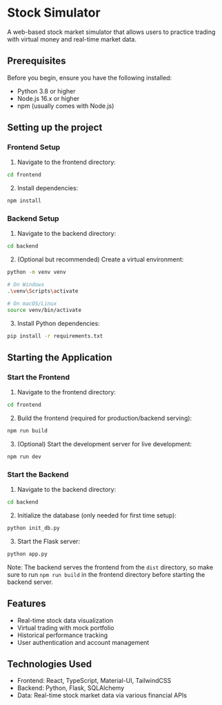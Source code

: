 # Stock Simulator

A web-based stock market simulator that allows users to practice trading with virtual money and real-time market data.

## Prerequisites

Before you begin, ensure you have the following installed:
- Python 3.8 or higher
- Node.js 16.x or higher
- npm (usually comes with Node.js)

## Setting up the project

### Frontend Setup
1. Navigate to the frontend directory:
```bash
cd frontend
```

2. Install dependencies:
```bash
npm install
```

### Backend Setup
1. Navigate to the backend directory:
```bash
cd backend
```

2. (Optional but recommended) Create a virtual environment:
```bash
python -m venv venv

# On Windows
.\venv\Scripts\activate

# On macOS/Linux
source venv/bin/activate
```

3. Install Python dependencies:
```bash
pip install -r requirements.txt
```

## Starting the Application

### Start the Frontend
1. Navigate to the frontend directory:
```bash
cd frontend
```

2. Build the frontend (required for production/backend serving):
```bash
npm run build
```

3. (Optional) Start the development server for live development:
```bash
npm run dev
```

### Start the Backend
1. Navigate to the backend directory:
```bash
cd backend
```

2. Initialize the database (only needed for first time setup):
```bash
python init_db.py
```

3. Start the Flask server:
```bash
python app.py
```

Note: The backend serves the frontend from the `dist` directory, so make sure to run `npm run build` in the frontend directory before starting the backend server.

## Features
- Real-time stock data visualization
- Virtual trading with mock portfolio
- Historical performance tracking
- User authentication and account management

## Technologies Used
- Frontend: React, TypeScript, Material-UI, TailwindCSS
- Backend: Python, Flask, SQLAlchemy
- Data: Real-time stock market data via various financial APIs
